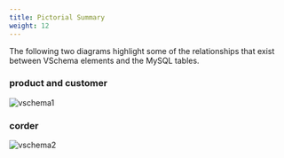```yaml
---
title: Pictorial Summary
weight: 12
---
```


The following two diagrams highlight some of the relationships that exist between VSchema elements and the MySQL tables.

### product and customer

![vschema1](../img/vschema1.png)

### corder

![vschema2](../img/vschema2.png)
